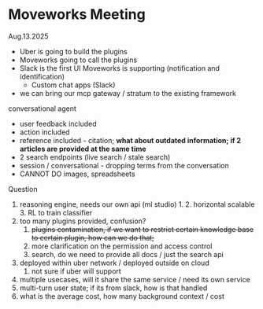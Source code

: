 # Moveworks Meeting
Aug.13.2025

* Uber is going to build the plugins
* Moveworks going to call the plugins 
* Slack is the first UI Moveworks is supporting (notification and identification)
	* Custom chat apps (Slack)
* we can bring our mcp gateway / stratum to the existing framework

conversational agent 
* user feedback included
* action included 
* reference included - citation; **what about outdated information; if 2 articles are provided at the same time**
* 2 search endpoints (live search / stale search)
* session / conversational - dropping terms from the conversation 
* CANNOT DO images, spreadsheets

Question
1. reasoning engine, needs our own api (ml studio)
	1. 
	2. horizontal scalable 
	3. RL to train classifier
2. too many plugins provided, confusion? 
	1. ~~plugins contamination, if we want to restrict certain knowledge base to certain plugin, how can we do that;~~
	2. more clarification on the permission and access control
	3. search, do we need to provide all docs / just the search api
3. deployed within uber network / deployed outside on cloud
	1. not sure if uber will support 
4. multiple usecases, will it share the same service / need its own service
5. multi-turn user state; if its from slack, how is that handled 
6. what is the average cost, how many background context / cost